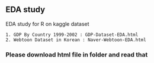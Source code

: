 ## EDA study  

EDA study for R on kaggle dataset  

```
1. GDP By Country 1999-2002 : GDP-Dataset-EDA.html
2. Webtoon Dataset in Korean : Naver-Webtoon-EDA.html
```
### Please download html file in folder and read that


